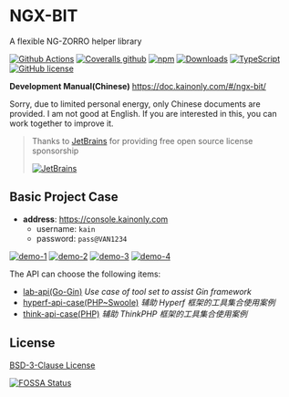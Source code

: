 # NGX-BIT

A flexible NG-ZORRO helper library

[![Github Actions](https://img.shields.io/github/workflow/status/kainonly/ngx-bit/bit_test?style=flat-square)](https://github.com/kainonly/ngx-bit/actions)
[![Coveralls github](https://img.shields.io/coveralls/github/kainonly/ngx-bit.svg?style=flat-square)](https://coveralls.io/github/kainonly/ngx-bit)
[![npm](https://img.shields.io/npm/v/ngx-bit.svg?style=flat-square)](https://ngx-bit.kainonly.com)
[![Downloads](https://img.shields.io/npm/dm/ngx-bit.svg?style=flat-square)](https://www.npmjs.com/package/ngx-bit)
[![TypeScript](https://img.shields.io/badge/%3C%2F%3E-TypeScript-blue.svg?style=flat-square)](https://www.typescriptlang.org/)
[![GitHub license](https://img.shields.io/github/license/kainonly/ngx-bit?style=flat-square)](https://raw.githubusercontent.com/kainonly/ngx-bit.js/main/LICENSE)

**Development Manual(Chinese)** https://doc.kainonly.com/#/ngx-bit/

Sorry, due to limited personal energy, only Chinese documents are provided. I am not good at English. If you are
interested in this, you can work together to improve it.

> Thanks to [JetBrains](https://www.jetbrains.com/?from=ngx-bit) for providing free open source license sponsorship
>
> [![JetBrains](https://raw.githubusercontent.com/kainonly/ngx-bit/main/resource/jetbrains.svg)](https://www.jetbrains.com/?from=ngx-bit)

## Basic Project Case

- **address**: https://console.kainonly.com
  - username: `kain`
  - password: `pass@VAN1234`

[![demo-1](https://github.com/kainonly/ngx-bit/blob/main/resource/demo-1.gif?raw=true)](https://console.kainonly.com)
[![demo-2](https://github.com/kainonly/ngx-bit/blob/main/resource/demo-2.gif?raw=true)](https://console.kainonly.com)
[![demo-3](https://github.com/kainonly/ngx-bit/blob/main/resource/demo-3.gif?raw=true)](https://console.kainonly.com)
[![demo-4](https://github.com/kainonly/ngx-bit/blob/main/resource/demo-4.gif?raw=true)](https://console.kainonly.com)

The API can choose the following items:

- [lab-api(Go-Gin)](https://github.com/kain-lab/lab-api) *Use case of tool set to assist Gin framework*
- [hyperf-api-case(PHP~Swoole)](https://github.com/kainonly/hyperf-api-case) *辅助 Hyperf 框架的工具集合使用案例*
- [think-api-case(PHP)](https://github.com/kainonly/think-api-case) *辅助 ThinkPHP 框架的工具集合使用案例*

## License

[BSD-3-Clause License](https://github.com/kainonly/ngx-bit/blob/main/LICENSE)

[![FOSSA Status](https://app.fossa.com/api/projects/git%2Bgithub.com%2Fkainonly%2Fngx-bit.svg?type=large)](https://app.fossa.com/projects/git%2Bgithub.com%2Fkainonly%2Fngx-bit?ref=badge_large)
